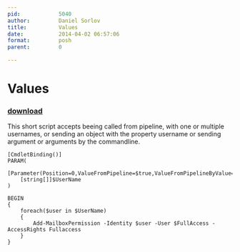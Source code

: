 ```yaml
---
pid:            5040
author:         Daniel Sorlov
title:          Values
date:           2014-04-02 06:57:06
format:         posh
parent:         0

---
```


# Values

### [download](//scripts/5040.ps1)

This short script accepts beeing called from pipeline, with one or multiple usernames, or sending an object with the property username or sending argument or arguments by the commandline.

```posh
[CmdletBinding()]
PARAM(
	[Parameter(Position=0,ValueFromPipeline=$true,ValueFromPipelineByValue=$true)]
	[string[]]$UserName
)

BEGIN
{
	foreach($user in $UserName)
	{
		Add-MailboxPermission -Identity $user -User $FullAccess -AccessRights Fullaccess
	}
}
```
